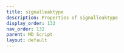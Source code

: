 ```yaml
---
title: signalleaktype
description: Properties of signalleaktype
display_order: 132
nav_order: 132
parent: MD Script
layout: default
---
```



